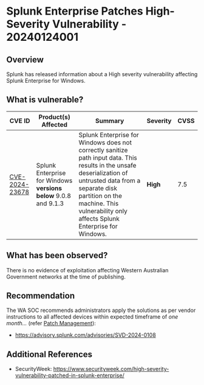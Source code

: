 # Splunk Enterprise Patches High-Severity Vulnerability - 20240124001


## Overview

Splunk has released information about a High severity vulnerability affecting Splunk Enterprise for Windows.


## What is vulnerable?

| CVE ID | Product(s) Affected                                                   | Summary                                                                                                                                                                                                                                                                                                 | Severity     | CVSS |
| --------------------------------------------------------------------- | ------------------------------------------------------------------------------------------------------------------------------------------------------------------------------------------------------------------------------------------------------------------------------------------------------- | ------------ | ---- | ---|
| [CVE-2024-23678](https://nvd.nist.gov/vuln/detail/CVE-2024-23678) | Splunk Enterprise for Windows **versions below** 9.0.8 and 9.1.3 | Splunk Enterprise for Windows does not correctly sanitize path input data. This results in the unsafe deserialization of untrusted data from a separate disk partition on the machine. This vulnerability only affects Splunk Enterprise for Windows. | **High** | 7.5  |


## What has been observed?

There is no evidence of exploitation affecting Western Australian Government networks at the time of publishing.


## Recommendation

The WA SOC recommends administrators apply the solutions as per vendor instructions to all affected devices within expected timeframe of *one month...* (refer [Patch Management](../guidelines/patch-management.md)):

- https://advisory.splunk.com/advisories/SVD-2024-0108


## Additional References

- SecurityWeek: https://www.securityweek.com/high-severity-vulnerability-patched-in-splunk-enterprise/
